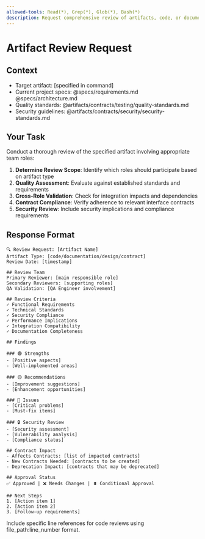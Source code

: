 ```yaml
---
allowed-tools: Read(*), Grep(*), Glob(*), Bash(*)
description: Request comprehensive review of artifacts, code, or documentation
---
```


# Artifact Review Request

## Context
- Target artifact: [specified in command]
- Current project specs: @specs/requirements.md @specs/architecture.md
- Quality standards: @artifacts/contracts/testing/quality-standards.md
- Security guidelines: @artifacts/contracts/security/security-standards.md

## Your Task
Conduct a thorough review of the specified artifact involving appropriate team roles:

1. **Determine Review Scope**: Identify which roles should participate based on artifact type
2. **Quality Assessment**: Evaluate against established standards and requirements
3. **Cross-Role Validation**: Check for integration impacts and dependencies
4. **Contract Compliance**: Verify adherence to relevant interface contracts
5. **Security Review**: Include security implications and compliance requirements

## Response Format
```
🔍 Review Request: [Artifact Name]
Artifact Type: [code/documentation/design/contract]
Review Date: [timestamp]

## Review Team
Primary Reviewer: [main responsible role]
Secondary Reviewers: [supporting roles]
QA Validation: [QA Engineer involvement]

## Review Criteria
✓ Functional Requirements
✓ Technical Standards
✓ Security Compliance
✓ Performance Implications
✓ Integration Compatibility
✓ Documentation Completeness

## Findings

### 🟢 Strengths
- [Positive aspects]
- [Well-implemented areas]

### 🟡 Recommendations
- [Improvement suggestions]
- [Enhancement opportunities]

### 🔴 Issues
- [Critical problems]
- [Must-fix items]

### 🔒 Security Review
- [Security assessment]
- [Vulnerability analysis]
- [Compliance status]

## Contract Impact
- Affects Contracts: [list of impacted contracts]
- New Contracts Needed: [contracts to be created]
- Deprecation Impact: [contracts that may be deprecated]

## Approval Status
✅ Approved | ❌ Needs Changes | ⏸️ Conditional Approval

## Next Steps
1. [Action item 1]
2. [Action item 2]
3. [Follow-up requirements]
```

Include specific line references for code reviews using file_path:line_number format.